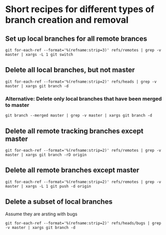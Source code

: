 # Short recipes for different types of branch creation and removal

## Set up local branches for all remote brances

```
git for-each-ref --format='%(refname:strip=3)' refs/remotes | grep -v master | xargs -L 1 git switch
```

## Delete all local branches, but not master

```
git for-each-ref --format='%(refname:strip=2)' refs/heads | grep -v master | xargs git branch -d
```

### Alternative: Delete only local branches that have been merged to master

```
git branch --merged master | grep -v master | xargs git branch -d
```

## Delete all remote tracking branches except master

```
git for-each-ref --format='%(refname:strip=2)' refs/remotes | grep -v master | xargs git branch -rD origin
```

## Delete all remote branches except master

```
git for-each-ref --format='%(refname:strip=2)' refs/remotes | grep -v master | xargs -L 1 git push -d origin 
```

## Delete a subset of local branches

Assume they are arsting with bugs

```
git for-each-ref --format='%(refname:strip=2)' refs/heads/bugs | grep -v master | xargs git branch -d
```

```
```

```
```

```
```

```
```